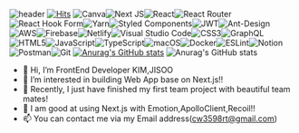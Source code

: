 ![header](https://capsule-render.vercel.app/api?type=waving&color=auto&height=300&section=header&text=FrontEnd%20Developer%20KIM,JISOO👋&fontSize=40&animation=scaleIn)
[![Hits](https://hits.seeyoufarm.com/api/count/incr/badge.svg?url=https%3A%2F%2Fgithub.com%2Fcw3598rt%2Fhit-counter&count_bg=%230EA6ED&title_bg=%2361C9FF&icon=&icon_color=%23DB1D1D&title=%EB%B0%A9%EB%AC%B8%EC%9E%90+%EC%88%98&edge_flat=false)](https://hits.seeyoufarm.com)
![Canva](https://img.shields.io/badge/Canva-%2300C4CC.svg?style=for-the-badge&logo=Canva&logoColor=white)![Next JS](https://img.shields.io/badge/Next-black?style=for-the-badge&logo=next.js&logoColor=white)![React](https://img.shields.io/badge/react-%2320232a.svg?style=for-the-badge&logo=react&logoColor=%2361DAFB)![React Router](https://img.shields.io/badge/React_Router-CA4245?style=for-the-badge&logo=react-router&logoColor=white)![React Hook Form](https://img.shields.io/badge/React%20Hook%20Form-%23EC5990.svg?style=for-the-badge&logo=reacthookform&logoColor=white)![Yarn](https://img.shields.io/badge/yarn-%232C8EBB.svg?style=for-the-badge&logo=yarn&logoColor=white)![Styled Components](https://img.shields.io/badge/styled--components-DB7093?style=for-the-badge&logo=styled-components&logoColor=white)![JWT](https://img.shields.io/badge/JWT-black?style=for-the-badge&logo=JSON%20web%20tokens)![Ant-Design](https://img.shields.io/badge/-AntDesign-%230170FE?style=for-the-badge&logo=ant-design&logoColor=white)![AWS](https://img.shields.io/badge/AWS-%23FF9900.svg?style=for-the-badge&logo=amazon-aws&logoColor=white)![Firebase](https://img.shields.io/badge/firebase-%23039BE5.svg?style=for-the-badge&logo=firebase)![Netlify](https://img.shields.io/badge/netlify-%23000000.svg?style=for-the-badge&logo=netlify&logoColor=#00C7B7)![Visual Studio Code](https://img.shields.io/badge/Visual%20Studio%20Code-0078d7.svg?style=for-the-badge&logo=visual-studio-code&logoColor=white)![CSS3](https://img.shields.io/badge/css3-%231572B6.svg?style=for-the-badge&logo=css3&logoColor=white)![GraphQL](https://img.shields.io/badge/-GraphQL-E10098?style=for-the-badge&logo=graphql&logoColor=white)![HTML5](https://img.shields.io/badge/html5-%23E34F26.svg?style=for-the-badge&logo=html5&logoColor=white)![JavaScript](https://img.shields.io/badge/javascript-%23323330.svg?style=for-the-badge&logo=javascript&logoColor=%23F7DF1E)![TypeScript](https://img.shields.io/badge/typescript-%23007ACC.svg?style=for-the-badge&logo=typescript&logoColor=white)![macOS](https://img.shields.io/badge/mac%20os-000000?style=for-the-badge&logo=macos&logoColor=F0F0F0)![Docker](https://img.shields.io/badge/docker-%230db7ed.svg?style=for-the-badge&logo=docker&logoColor=white)![ESLint](https://img.shields.io/badge/ESLint-4B3263?style=for-the-badge&logo=eslint&logoColor=white)![Notion](https://img.shields.io/badge/Notion-%23000000.svg?style=for-the-badge&logo=notion&logoColor=white)![Postman](https://img.shields.io/badge/Postman-FF6C37?style=for-the-badge&logo=postman&logoColor=white)![Git](https://img.shields.io/badge/git-%23F05033.svg?style=for-the-badge&logo=git&logoColor=white)
[![Anurag's GitHub stats](https://github-readme-stats.vercel.app/api?username=cw3598rt)](https://github.com/cw3598rt/github-readme-stats&count_private=true)
![Anurag's GitHub stats](https://github-readme-stats.vercel.app/api?username=cw3598rt&count_private=true)
- 👋 Hi, I’m FrontEnd Developer KIM,JISOO
- 👀 I’m interested in building Web App base on Next.js!!
- 🌱 Recently, I just have finished my first team project with beautiful team mates! 
- 💞️ I am good at using Next.js with Emotion,ApolloClient,Recoil!!
- 📫 You can contact me via my Email address(cw3598rt@gmail.com)

<!---
cw3598rt/cw3598rt is a ✨ special ✨ repository because its `README.md` (this file) appears on your GitHub profile.
You can click the Preview link to take a look at your changes.
--->

